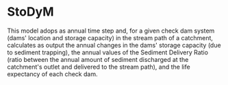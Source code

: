 # StoDyM
This model adops as annual time step and, for a given check dam system (dams' location and storage capacity) in the stream path of a catchment, calculates as output the annual changes in the dams' storage capacity (due to sediment trapping), the annual values of the Sediment Delivery Ratio (ratio between the annual amount of sediment discharged at the catchment's outlet and delivered to the stream path), and the life expectancy of each check dam.
